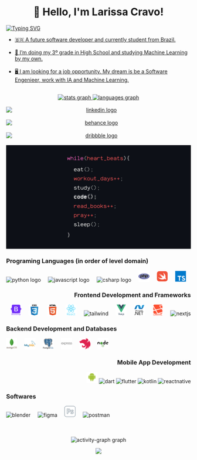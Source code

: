 <h1 align="center">👋 Hello, I'm Larissa Cravo!</h1>

<a href="https://git.io/typing-svg"><img src="https://readme-typing-svg.herokuapp.com?font=Fira+Code&size=19&duration=3500&pause=1000&color=ff6e97&width=587&separator=%3E&lines=System.out.println(%22Hello%2C+World!%22);%3ESELECT+nome++FROM+pessoas++WHERE+nome+%3D+'Larissa';" alt="Typing SVG" />

- 🇧🇷 A future software developer and currently student from Brazil.
    <br>
    <br>
- 📕 I’m doing my 3º grade in High School and studying Machine Learning by my own.
    <br>
    <br>
 - 🖥️ I am looking for a job opportunity. My dream is be a Software Engenieer, work with IA and Machine Learning.
    <br>
    <br>

   
<div align="center"">
  <img src="https://github-readme-stats.vercel.app/api?username=L4r1ss4Cr4v0&hide_title=false&hide_rank=false&show_icons=true&include_all_commits=true&count_private=true&disable_animations=false&theme=dracula&locale=en&hide_border=false" height="150" alt="stats graph"/>
  <img src="https://github-readme-stats.vercel.app/api/top-langs?username=L4r1ss4Cr4v0&locale=en&hide_title=false&layout=compact&card_width=320&langs_count=5&theme=dracula&hide_border=false" height="150" alt="languages graph"  />
</div>

<br/>

<div align="center"">
  <a href="https://www.linkedin.com/in/larissa-cravo-154b66306/" target="_blank" style="display: flex; flex-direction: column;">
    <img src="https://img.shields.io/static/v1?message=LinkedIn&logo=linkedin&label=&color=0077B5&logoColor=white&labelColor=&style=for-the-badge" height="35" alt="linkedin logo">
  </a>

  <a href="https://www.behance.net/larissacravo1" target="_blank" style="display: flex; flex-direction: column;">
    <img src="https://img.shields.io/static/v1?message=Behance&logo=behance&label=&color=1769ff&logoColor=white&labelColor=&style=for-the-badge" height="35" alt="behance logo" />
  </a>
  
  <a href="https://dribbble.com/L4r1ss4_Cr4v0" target="_blank" style="display: flex; flex-direction: column;">
    <img src="https://img.shields.io/static/v1?message=Dribbble&logo=dribbble&label=&color=EA4C89&logoColor=white&labelColor=&style=for-the-badge" height="35" alt="dribbble logo"  />
  </a>
</div>

<img src="Img_Github.jpg" align="center"/>

<div align="left">

### Programing Languages (in order of level domain)
  
  <img src="https://cdn.jsdelivr.net/gh/devicons/devicon/icons/python/python-original.svg" height="30" alt="python logo"  />
  <img width="12" />
  <img src="https://cdn.jsdelivr.net/gh/devicons/devicon/icons/javascript/javascript-original.svg" height="30" alt="javascript logo"  />
  <img width="12" />
  <img src="https://cdn.jsdelivr.net/gh/devicons/devicon/icons/csharp/csharp-original.svg" height="30" alt="csharp logo"  />
  <img width="12" />
  <img src="https://raw.githubusercontent.com/devicons/devicon/master/icons/php/php-original.svg" height="30" alt="php logo"/>
  <img width="12" />
  <img src="https://raw.githubusercontent.com/devicons/devicon/master/icons/swift/swift-original.svg" height="30" alt="swift logo" /> 
  <img width="12" />
  <img src="https://raw.githubusercontent.com/devicons/devicon/master/icons/typescript/typescript-original.svg" height="30" alt="typescript logo"/>

</div>

<div align="right">

### Frontend Development and Frameworks
  
   <img src="https://raw.githubusercontent.com/devicons/devicon/master/icons/bootstrap/bootstrap-plain-wordmark.svg" height="30" alt="bootstrap"/>
   <img width="12" />
   <img src="https://raw.githubusercontent.com/devicons/devicon/master/icons/css3/css3-original-wordmark.svg" height="30" alt="css3"/>
   <img width="12" />
   <img src="https://raw.githubusercontent.com/devicons/devicon/master/icons/html5/html5-original-wordmark.svg" height="30" alt="html5"/>
   <img width="12" />
   <img src="https://raw.githubusercontent.com/devicons/devicon/master/icons/react/react-original-wordmark.svg" height="30" alt="react"/>
   <img width="12" />
   <img src="https://www.vectorlogo.zone/logos/tailwindcss/tailwindcss-icon.svg" height="30" alt="tailwind"/>
   <img width="12" />
   <img src="https://raw.githubusercontent.com/devicons/devicon/master/icons/vuejs/vuejs-original-wordmark.svg" height="30" alt="vuejs"/> 
   <img width="12" />
   <img src="https://raw.githubusercontent.com/devicons/devicon/master/icons/dot-net/dot-net-original-wordmark.svg" height="30" alt="dotnet" />
   <img width="12" />
   <img src="https://raw.githubusercontent.com/devicons/devicon/master/icons/laravel/laravel-plain-wordmark.svg" height="30" alt="laravel" />
   <img width="12" />
   <img src="https://cdn.worldvectorlogo.com/logos/nextjs-2.svg" height="30" alt="nextjs" />
</div>


<div align="left">

### Backend Development and Databases
  <img src="https://raw.githubusercontent.com/devicons/devicon/master/icons/mongodb/mongodb-original-wordmark.svg" height="30" alt="mongodb"/>
  <img width="12" />
  <img src="https://raw.githubusercontent.com/devicons/devicon/master/icons/mysql/mysql-original-wordmark.svg" height="30" alt="mysql" />
  <img width="12" />
  <img src="https://raw.githubusercontent.com/devicons/devicon/master/icons/postgresql/postgresql-original-wordmark.svg" height="30" alt="postgresql" /> 
  <img width="12" />
  <img src="https://raw.githubusercontent.com/devicons/devicon/master/icons/express/express-original-wordmark.svg" height="30" alt="express"/> 
  <img width="12" />
  <img src="https://raw.githubusercontent.com/devicons/devicon/master/icons/nestjs/nestjs-plain.svg" height="30" alt="nestjs"/>
  <img width="12" />
  <img src="https://raw.githubusercontent.com/devicons/devicon/master/icons/nodejs/nodejs-original-wordmark.svg" height="30" alt="nodejs"/> 
</div>

<div align="right">

### Mobile App Development
  <img src="https://raw.githubusercontent.com/devicons/devicon/master/icons/android/android-original-wordmark.svg" height="30" alt="android"/> 
  <img src="https://www.vectorlogo.zone/logos/dartlang/dartlang-icon.svg" height="30" alt="dart"/>
  <img src="https://www.vectorlogo.zone/logos/flutterio/flutterio-icon.svg" height="30" alt="flutter"/> 
  <img src="https://www.vectorlogo.zone/logos/kotlinlang/kotlinlang-icon.svg" height="30" alt="kotlin"/> 
  <img src="https://reactnative.dev/img/header_logo.svg" height="30" alt="reactnative"/>
</div>

<div align="left">

### Softwares
  <img src="https://download.blender.org/branding/community/blender_community_badge_white.svg" height="30" alt="blender" />
  <img width="12" />
  <img src="https://www.vectorlogo.zone/logos/figma/figma-icon.svg" height="30" alt="figma" />
  <img width="12" />
  <img src="https://raw.githubusercontent.com/devicons/devicon/master/icons/photoshop/photoshop-line.svg" height="30" alt="photoshop" />
  <img width="12" />
  <img src="https://www.vectorlogo.zone/logos/getpostman/getpostman-icon.svg" height="30" alt="postman" /> 
</div>
    
  <br>
  <br>
  <br>

<div align="center">
    <img src="https://github-readme-activity-graph.vercel.app/graph?username=L4r1ss4Cr4v0&radius=16&theme=dracula&area=true&order=5&hide_title=false" height="300" alt="activity-graph graph"  />

![](https://github-profile-trophy.vercel.app/?username=L4r1ss4Cr4v0&theme=dracula&no-frame=false&no-bg=false&margin-w=4)

</div>

